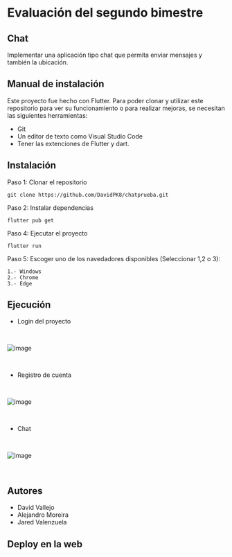 # Evaluación del segundo bimestre
##  Chat
Implementar una aplicación tipo chat que permita enviar mensajes y también la ubicación. 

## Manual de instalación
Este proyecto fue hecho con Flutter.
Para poder clonar y utilizar este repositorio para ver su funcionamiento o para realizar mejoras, se necesitan las siguientes herramientas:

* Git
* Un editor de texto como Visual Studio Code
* Tener las extenciones de Flutter y dart.

## Instalación
Paso 1: Clonar el repositorio

```
git clone https://github.com/DavidPK8/chatprueba.git
```

Paso 2: Instalar dependencias
<br>

```flutter pub get```

Paso 4: Ejecutar el proyecto
<br>

```flutter run```

Paso 5: Escoger uno de los navedadores disponibles (Seleccionar 1,2 o 3):

```
1.- Windows
2.- Chrome
3.- Edge
```

## Ejecución
* Login del proyecto
<br>

![image](https://github.com/user-attachments/assets/685d4293-fbe6-4a89-94e3-b65c1b3dbdb9)

<br>

* Registro de cuenta
<br>

![image](https://github.com/user-attachments/assets/5e3b6434-5a5c-4659-afa4-098e37a80ff5)

<br>

* Chat
<br>

![image](https://github.com/user-attachments/assets/36634a68-3be4-4aa7-9bd7-93824d5fd5d8)

<br>

## Autores
* David Vallejo
* Alejandro Moreira
* Jared Valenzuela

## Deploy en la web
